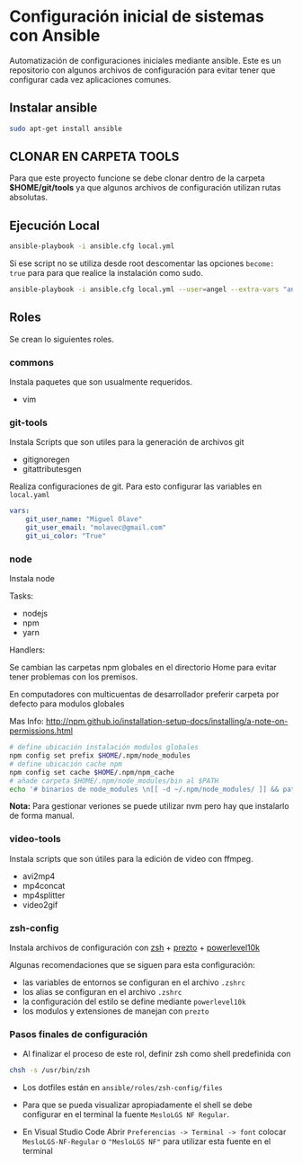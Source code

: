 # Configuración inicial de sistemas con Ansible

Automatización de configuraciones iniciales mediante ansible.
Este es un repositorio con algunos archivos de configuración para evitar tener que configurar cada vez aplicaciones comunes.


## Instalar ansible

```bash
sudo apt-get install ansible
```

## CLONAR EN CARPETA TOOLS
Para que este proyecto funcione se debe clonar dentro de la carpeta **$HOME/git/tools** ya que algunos archivos de configuración utilizan rutas absolutas.

## Ejecución Local

```bash
ansible-playbook -i ansible.cfg local.yml
```

Si ese script no se utiliza desde root descomentar las opciones `become: true` para para que realice la instalación como sudo.

```bash 
ansible-playbook -i ansible.cfg local.yml --user=angel --extra-vars "ansible_sudo_pass=1234"
```

## Roles
Se crean lo siguientes roles.

### commons
Instala paquetes que son usualmente requeridos.

* vim

### git-tools
Instala Scripts que son utiles para la generación de archivos git

* gitignoregen
* gitattributesgen

Realiza configuraciones de git. Para esto configurar las variables en `local.yaml`

```yaml
vars:
    git_user_name: "Miguel Olave"
    git_user_email: "molavec@gmail.com"
    git_ui_color: "True"
```



### node
Instala node

Tasks:

* nodejs
* npm
* yarn

Handlers:

Se cambian las carpetas npm globales en el directorio Home
para evitar tener problemas con los premisos.

En computadores con multicuentas de desarrollador preferir carpeta
por defecto para modulos globales

Mas Info: http://npm.github.io/installation-setup-docs/installing/a-note-on-permissions.html

```bash
# define ubicación instalación modulos globales
npm config set prefix $HOME/.npm/node_modules
# define ubicación cache npm
npm config set cache $HOME/.npm/npm_cache
# añade carpeta $HOME/.npm/node_modules/bin al $PATH
echo '# binarios de node_modules \n[[ -d ~/.npm/node_modules/ ]] && path=("$HOME/.npm/node_modules/bin" $path)\n' > $HOME/.zshrc

```

**Nota:** Para gestionar veriones se puede utilizar nvm pero hay que instalarlo de forma manual. 

### video-tools
Instala scripts que son útiles para la edición de video con ffmpeg.
* avi2mp4
* mp4concat
* mp4splitter
* video2gif

### zsh-config
Instala archivos de configuración con [zsh](https://www.zsh.org) + [prezto](https://github.com/sorin-ionescu/prezto) + [powerlevel10k](https://github.com/romkatv/powerlevel10k)

Algunas recomendaciones que se siguen para esta configuración:

 * las variables de entornos se configuran en el archivo `.zshrc`
 * los alias se configuran en el archivo `.zshrc`
 * la configuración del estilo se define mediante `powerlevel10k`
 * los modulos y extensiones de manejan con `prezto`

### Pasos finales de configuración
* Al finalizar el proceso de este rol, definir zsh como shell predefinida con 

```bash
chsh -s /usr/bin/zsh
```

* Los dotfiles están en `ansible/roles/zsh-config/files`

* Para que se pueda visualizar apropiadamente el shell se debe configurar en el terminal la fuente `MesloLGS NF Regular`.

* En Visual Studio Code Abrir `Preferencias -> Terminal -> font` colocar `MesloLGS-NF-Regular` o `"MesloLGS NF"` para utilizar esta fuente en el terminal